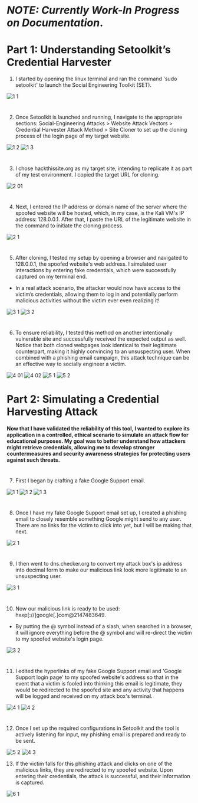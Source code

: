 #
#
# **<em>NOTE: Currently Work-In Progress on Documentation</em>**.
#
#

# Part 1: Understanding Setoolkit’s Credential Harvester

1. I started by opening the linux terminal and ran the command 'sudo setoolkit' to launch the Social Engineering Toolkit (SET).

![1 1](https://github.com/user-attachments/assets/8693f5f9-f669-4bf1-b70c-f4a52578a506)
#

2. Once Setoolkit is launched and running, I navigate to the appropriate sections: Social-Engineering Attacks > Website Attack Vectors > Credential Harvester Attack Method > Site Cloner to set up the cloning process of the login page of my target website.  

![1 2](https://github.com/user-attachments/assets/f9108a95-a473-4ea9-9e70-169170688fcb)
![1 3](https://github.com/user-attachments/assets/97be5489-cbd8-4f1c-b133-7a4b15554537)
#

3. I chose hackthissite.org as my target site, intending to replicate it as part of my test environment. I copied the target URL for cloning.

![2 01](https://github.com/user-attachments/assets/af80ab93-4830-4645-afea-6c3c6fca0ae5)
#

4. Next, I entered the IP address or domain name of the server where the spoofed website will be hosted, which, in my case, is the Kali VM's IP address: 128.0.0.1. After that, I paste the URL of the legitimate website in the command to initiate the cloning process.

![2 1](https://github.com/user-attachments/assets/02b2e694-97cd-43f3-849d-554c26097221)
#

5. After cloning, I tested my setup by opening a browser and navigated to 128.0.0.1, the spoofed website's web address. I simulated user interactions by entering fake credentials, which were successfully captured on my terminal end.
 - In a real attack scenario, the attacker would now have access to the victim’s credentials, allowing them to log in and potentially perform malicious activities without the victim ever even realizing it!
 
![3 1](https://github.com/user-attachments/assets/7c00c6b7-16d1-47c0-a4a8-5ba317810c8c)
![3 2](https://github.com/user-attachments/assets/680f4de5-c3b6-4afd-a909-92e88db302ea)
#

6. To ensure reliability, I tested this method on another intentionally vulnerable site and successfully received the expected output as well. Notice that both cloned webpages look identical to their legitimate counterpart, making it highly convincing to an unsuspecting user. When combined with a phishing email campaign, this attack technique can be an effective way to socially engineer a victim.

![4 01](https://github.com/user-attachments/assets/17313ac1-2734-4057-a676-4d2f9e20cf9a)
![4 02](https://github.com/user-attachments/assets/191325ef-23fb-4013-ae57-d13aefb86dd4)
![5 1](https://github.com/user-attachments/assets/f6371a6c-68bb-4bda-88c8-9ffabac701a4)
![5 2](https://github.com/user-attachments/assets/f4bd8ea8-28e1-4654-b4af-af1bbaea39a7)
#

# Part 2: Simulating a Credential Harvesting Attack
 
#### Now that I have validated the reliability of this tool, I wanted to explore its application in a controlled, ethical scenario to simulate an attack flow for educational purposes. My goal was to better understand how attackers might retrieve credentials, allowing me to develop stronger countermeasures and security awareness strategies for protecting users against such threats.
#

7. First I began by crafting a fake Google Support email.

![1 1](https://github.com/user-attachments/assets/dd8a6ce5-1748-44ae-b28f-246654781a24)
![1 2](https://github.com/user-attachments/assets/e19131b3-eff2-4953-acc0-de2e637f5c20)
![1 3](https://github.com/user-attachments/assets/98fc8272-68ef-46d9-808f-e7b6fb6835cb)
#

8. Once I have my fake Google Support email set up, I created a phishing email to closely resemble something Google might send to any user. There are no links for the victim to click into yet, but I will be making that next. 

![2 1](https://github.com/user-attachments/assets/8b26aae8-9222-45da-b31b-256b43d9c149)
#

9. I then went to dns.checker.org to convert my attack box's ip address into decimal form to make our malicious link look more legitimate to an unsuspecting user. 

![3 1](https://github.com/user-attachments/assets/1f5b0752-1d19-4cb9-a228-130ab7cf6979)
#

10. Now our malicious link is ready to be used: hxxp[://]google[.]com@2147483649. 
- By putting the @ symbol instead of a slash, when searched in a browser, it will ignore everything before the @ symbol and will re-direct the victim to my spoofed website's login page. 

![3 2](https://github.com/user-attachments/assets/50369e9a-a248-479e-aba5-d5765b4a2be0)
#

11. I edited the hyperlinks of my fake Google Support email and 'Google Support login page' to my spoofed website's address so that in the event that a victim is fooled into thinking this email is legitimate, they would be redirected to the spoofed site and any activity that happens will be logged and received on my attack box's terminal. 

![4 1](https://github.com/user-attachments/assets/3f9dff36-1ca6-43b0-89dd-77460112f44c)
![4 2](https://github.com/user-attachments/assets/2772ae7e-ee12-4bdb-9a98-6650c9ddffdf)
#

12. Once I set up the required configurations in Setoolkit and the tool is actively listening for input, my phishing email is prepared and ready to be sent.

![5 2](https://github.com/user-attachments/assets/8cee8439-ec9d-4957-81f8-32e3ed549072)
![4 3](https://github.com/user-attachments/assets/251cc5e4-dd44-43ee-992e-ee3dbc5aab8d)

13. If the victim falls for this phishing attack and clicks on one of the malicious links, they are redirected to my spoofed website. Upon entering their credentials, the attack is successful, and their information is captured.

![6 1](https://github.com/user-attachments/assets/564a7076-5199-437f-bc98-20ebdb8570e9)





